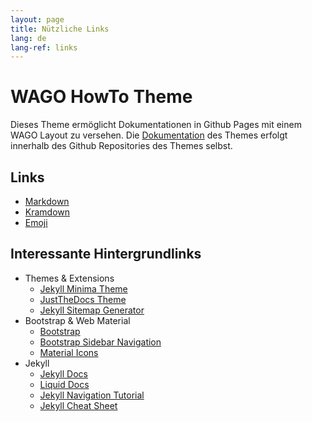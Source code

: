 ```yaml
---
layout: page
title: Nützliche Links
lang: de
lang-ref: links
---
```


# WAGO HowTo Theme

Dieses Theme ermöglicht Dokumentationen in Github Pages mit einem WAGO Layout zu versehen. Die [Dokumentation]() des Themes erfolgt innerhalb des Github Repositories des Themes selbst.

## Links

- [Markdown](https://guides.github.com/pdfs/markdown-cheatsheet-online.pdf)
- [Kramdown](https://kramdown.gettalong.org/syntax.html)
- [Emoji](https://www.webfx.com/tools/emoji-cheat-sheet/)

## Interessante Hintergrundlinks

- Themes & Extensions
  - [Jekyll Minima Theme](https://jekyll.github.io/minima/)
  - [JustTheDocs Theme](https://pmarsceill.github.io/just-the-docs/)
  - [Jekyll Sitemap Generator](https://github.com/jekyll/jekyll-sitemap)
- Bootstrap & Web Material
  - [Bootstrap](https://getbootstrap.com/docs/4.3/getting-started/introduction/)
  - [Bootstrap Sidebar Navigation](https://bootstrapious.com/p/bootstrap-sidebar)
  - [Material Icons](https://material.io/tools/icons/?style=baseline)
- Jekyll
  - [Jekyll Docs](https://jekyllrb.com/docs/)
  - [Liquid Docs](https://shopify.github.io/liquid/)
  - [Jekyll Navigation Tutorial](https://jekyllrb.com/tutorials/navigation/)
  - [Jekyll Cheat Sheet](https://learn.cloudcannon.com/jekyll-cheat-sheet/)
